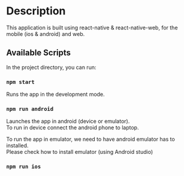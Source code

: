 # Description

This application is built using react-native & react-native-web, for the mobile (ios & android) and web.

## Available Scripts

In the project directory, you can run:

### `npm start`

Runs the app in the development mode.

### `npm run android`

Launches the app in android (device or emulator).\
To run in device connect the android phone to laptop.

To run the app in emulator, we need to have android emulator has to installed.\
Please check how to install emulator (using Android studio)

### `npm run ios`
